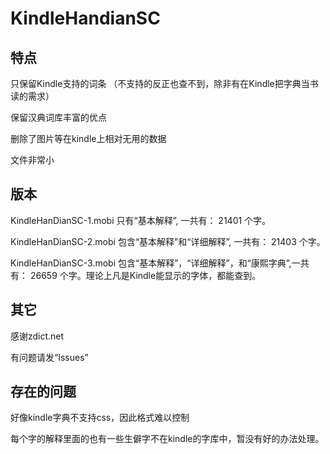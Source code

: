 # KindleHandianSC

## 特点
只保留Kindle支持的词条
（不支持的反正也查不到，除非有在Kindle把字典当书读的需求）

保留汉典词库丰富的优点

删除了图片等在kindle上相对无用的数据

文件非常小

## 版本
KindleHanDianSC-1.mobi 只有“基本解释”, 一共有： 21401 个字。

KindleHanDianSC-2.mobi 包含“基本解释”和“详细解释”, 一共有： 21403 个字。

KindleHanDianSC-3.mobi 包含“基本解释”，“详细解释”，和“康熙字典”,一共有： 26659 个字。理论上凡是Kindle能显示的字体，都能查到。

## 其它
感谢zdict.net

有问题请发“Issues”

## 存在的问题
好像kindle字典不支持css，因此格式难以控制

每个字的解释里面的也有一些生僻字不在kindle的字库中，暂没有好的办法处理。